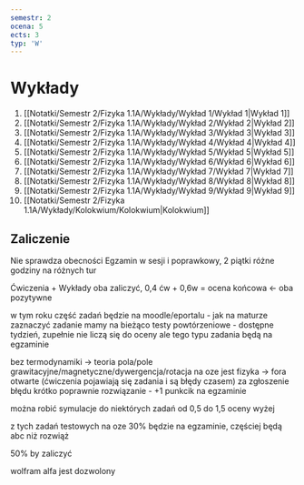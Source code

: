 ```yaml
---
semestr: 2
ocena: 5
ects: 3
typ: 'W'
---
```


# Wykłady
1. [[Notatki/Semestr 2/Fizyka 1.1A/Wykłady/Wykład 1/Wykład 1|Wykład 1]]
2. [[Notatki/Semestr 2/Fizyka 1.1A/Wykłady/Wykład 2/Wykład 2|Wykład 2]]
3. [[Notatki/Semestr 2/Fizyka 1.1A/Wykłady/Wykład 3/Wykład 3|Wykład 3]]
4. [[Notatki/Semestr 2/Fizyka 1.1A/Wykłady/Wykład 4/Wykład 4|Wykład 4]]
5. [[Notatki/Semestr 2/Fizyka 1.1A/Wykłady/Wykład 5/Wykład 5|Wykład 5]]
6. [[Notatki/Semestr 2/Fizyka 1.1A/Wykłady/Wykład 6/Wykład 6|Wykład 6]]
7. [[Notatki/Semestr 2/Fizyka 1.1A/Wykłady/Wykład 7/Wykład 7|Wykład 7]]
8. [[Notatki/Semestr 2/Fizyka 1.1A/Wykłady/Wykład 8/Wykład 8|Wykład 8]]
9. [[Notatki/Semestr 2/Fizyka 1.1A/Wykłady/Wykład 9/Wykład 9|Wykład 9]]
10. [[Notatki/Semestr 2/Fizyka 1.1A/Wykłady/Kolokwium/Kolokwium|Kolokwium]]

## Zaliczenie

Nie sprawdza obecności
Egzamin w sesji i poprawkowy, 2 piątki różne godziny na różnych tur

Ćwiczenia + Wykłady oba zaliczyć,
0,4 ćw + 0,6w = ocena końcowa <- oba pozytywne

w tym roku część zadań będzie na moodle/eportalu - jak na maturze zaznaczyć zadanie
mamy na bieżąco testy powtórzeniowe - dostępne tydzień, zupełnie nie liczą się do oceny ale tego typu zadania będą na egzaminie

bez termodynamiki -> teoria pola/pole grawitacyjne/magnetyczne/dywergencja/rotacja
na oze jest fizyka -> fora otwarte (ćwiczenia pojawiają się zadania i są błędy czasem) za zgłoszenie błędu krótko poprawnie rozwiązanie - +1 punkcik na egzaminie

można robić symulacje do niektórych zadań od 0,5 do 1,5 oceny wyżej

z tych zadań testowych na oze 30% będzie na egzaminie, częściej będą abc niż rozwiąż

50% by zaliczyć

wolfram alfa jest dozwolony
